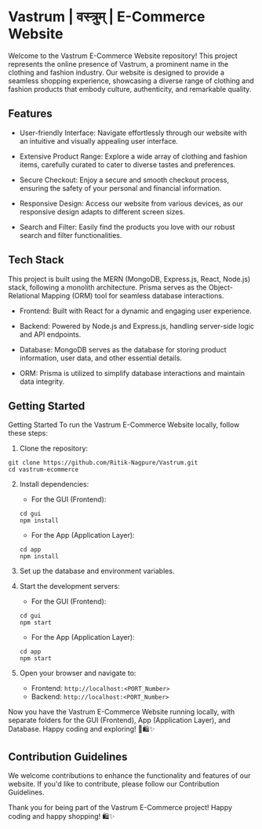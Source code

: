 # Vastrum | वस्त्रुम् | E-Commerce Website
Welcome to the Vastrum E-Commerce Website repository! This project represents the online presence of Vastrum, a prominent name in the clothing and fashion industry. Our website is designed to provide a seamless shopping experience, showcasing a diverse range of clothing and fashion products that embody culture, authenticity, and remarkable quality.

## Features
* User-friendly Interface: Navigate effortlessly through our website with an intuitive and visually appealing user interface.

* Extensive Product Range: Explore a wide array of clothing and fashion items, carefully curated to cater to diverse tastes and preferences.

* Secure Checkout: Enjoy a secure and smooth checkout process, ensuring the safety of your personal and financial information.

* Responsive Design: Access our website from various devices, as our responsive design adapts to different screen sizes.

* Search and Filter: Easily find the products you love with our robust search and filter functionalities.

## Tech Stack
This project is built using the MERN (MongoDB, Express.js, React, Node.js) stack, following a monolith architecture. Prisma serves as the Object-Relational Mapping (ORM) tool for seamless database interactions.

* Frontend: Built with React for a dynamic and engaging user experience.

* Backend: Powered by Node.js and Express.js, handling server-side logic and API endpoints.

* Database: MongoDB serves as the database for storing product information, user data, and other essential details.

* ORM: Prisma is utilized to simplify database interactions and maintain data integrity.

## Getting Started

Getting Started
To run the Vastrum E-Commerce Website locally, follow these steps:

1. Clone the repository:

```
git clone https://github.com/Ritik-Nagpure/Vastrum.git
cd vastrum-ecommerce
```

2. Install dependencies:
    * For the GUI (Frontend):

    ```
    cd gui
    npm install
    ```
    * For the App (Application Layer):
    
    ```
    cd app
    npm install
    ```
  
3. Set up the database and environment variables.
  
4. Start the development servers:

    * For the GUI (Frontend):
    
    ```
    cd gui
    npm start
    ```
    * For the App (Application Layer):
    
    ```
    cd app
    npm start
    ```

5. Open your browser and navigate to:

    * Frontend: `http://localhost:<PORT_Number>`
    * Backend: `http://localhost:<PORT_Number>`
    

Now you have the Vastrum E-Commerce Website running locally, with separate folders for the GUI (Frontend), App (Application Layer), and Database. Happy coding and exploring! 🚀🛍️✨

## Contribution Guidelines
We welcome contributions to enhance the functionality and features of our website. If you'd like to contribute, please follow our Contribution Guidelines.

Thank you for being part of the Vastrum E-Commerce project! Happy coding and happy shopping! 🛍️✨
